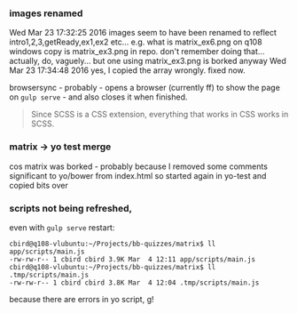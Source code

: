 



### images renamed

Wed Mar 23 17:32:25 2016
images seem to have been renamed to reflect intro1,2,3,getReady,ex1,ex2 etc... e.g. what is matrix_ex6.png on q108 windows copy is matrix_ex3.png in repo. don't remember doing that... actually, do, vaguely...
but one using matrix_ex3.png is borked anyway
Wed Mar 23 17:34:48 2016
yes, I copied the array wrongly. fixed now.




browsersync - probably - opens a browser (currently ff) to show the page on `gulp serve` - and also closes it when finished.
>Since SCSS is a CSS extension, everything that works in CSS works in SCSS.




### matrix -> yo test merge

cos matrix was borked - probably because I removed some comments significant to yo/bower from index.html
so started again in yo-test and copied bits over

### scripts not being refreshed, 

even with `gulp serve` restart:

    cbird@q108-vlubuntu:~/Projects/bb-quizzes/matrix$ ll app/scripts/main.js 
    -rw-rw-r-- 1 cbird cbird 3.9K Mar  4 12:11 app/scripts/main.js
    cbird@q108-vlubuntu:~/Projects/bb-quizzes/matrix$ ll .tmp/scripts/main.js
    -rw-rw-r-- 1 cbird cbird 3.8K Mar  4 12:04 .tmp/scripts/main.js

because there are errors in yo script, g!